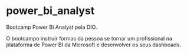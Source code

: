 # power_bi_analyst
Bootcamp Power Bi Analyst pela DIO.

O bootcampo instruir formas da pessoa se tornar um profissional na plataforma de Power BI da Microsoft e desenvolver os seus dashboads.
